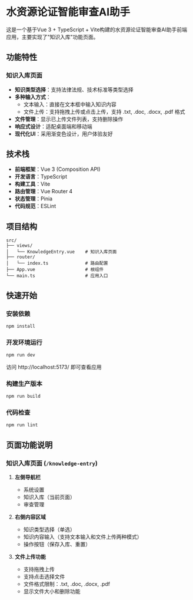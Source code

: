 # 水资源论证智能审查AI助手

这是一个基于Vue 3 + TypeScript + Vite构建的水资源论证智能审查AI助手前端应用，主要实现了"知识入库"功能页面。

## 功能特性

### 知识入库页面
- **知识类型选择**：支持法律法规、技术标准等类型选择
- **多种输入方式**：
  - 文本输入：直接在文本框中输入知识内容
  - 文件上传：支持拖拽上传或点击上传，支持 .txt, .doc, .docx, .pdf 格式
- **文件管理**：显示已上传文件列表，支持删除操作
- **响应式设计**：适配桌面端和移动端
- **现代化UI**：采用渐变色设计，用户体验友好

## 技术栈

- **前端框架**：Vue 3 (Composition API)
- **开发语言**：TypeScript
- **构建工具**：Vite
- **路由管理**：Vue Router 4
- **状态管理**：Pinia
- **代码规范**：ESLint

## 项目结构

```
src/
├── views/
│   └── KnowledgeEntry.vue    # 知识入库页面
├── router/
│   └── index.ts              # 路由配置
├── App.vue                   # 根组件
└── main.ts                   # 应用入口
```

## 快速开始

### 安装依赖

```sh
npm install
```

### 开发环境运行

```sh
npm run dev
```

访问 http://localhost:5173/ 即可查看应用

### 构建生产版本

```sh
npm run build
```

### 代码检查

```sh
npm run lint
```

## 页面功能说明

### 知识入库页面 (`/knowledge-entry`)

1. **左侧导航栏**
   - 系统设置
   - 知识入库（当前页面）
   - 审查管理

2. **右侧内容区域**
   - 知识类型选择（单选）
   - 知识内容输入（支持文本输入和文件上传两种模式）
   - 操作按钮（保存入库、重置）

3. **文件上传功能**
   - 支持拖拽上传
   - 支持点击选择文件
   - 文件格式限制：.txt, .doc, .docx, .pdf
   - 显示文件大小和删除功能
